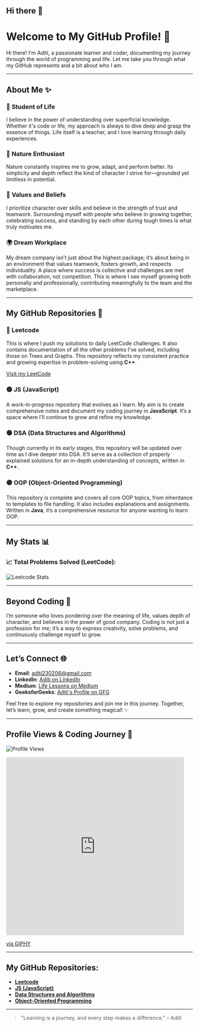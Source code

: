 ## Hi there 👋

# Welcome to My GitHub Profile! 🌟

Hi there! I'm Aditi, a passionate learner and coder, documenting my journey through the world of programming and life. Let me take you through what my GitHub represents and a bit about who I am.

---

## About Me ✨

### 🌱 **Student of Life**
I believe in the power of understanding over superficial knowledge. Whether it's code or life, my approach is always to dive deep and grasp the essence of things. Life itself is a teacher, and I love learning through daily experiences.

### 🌿 **Nature Enthusiast**
Nature constantly inspires me to grow, adapt, and perform better. Its simplicity and depth reflect the kind of character I strive for—grounded yet limitless in potential.

### 🤝 **Values and Beliefs**
I prioritize character over skills and believe in the strength of trust and teamwork. Surrounding myself with people who believe in growing together, celebrating success, and standing by each other during tough times is what truly motivates me.

### 🌍 **Dream Workplace**
My dream company isn’t just about the highest package; it’s about being in an environment that values teamwork, fosters growth, and respects individuality. A place where success is collective and challenges are met with collaboration, not competition. This is where I see myself growing both personally and professionally, contributing meaningfully to the team and the marketplace.

---

## My GitHub Repositories 🚀

### 🔵 **Leetcode**
This is where I push my solutions to daily LeetCode challenges. It also contains documentation of all the other problems I’ve solved, including those on Trees and Graphs. This repository reflects my consistent practice and growing expertise in problem-solving using **C++**.

[Visit my LeetCode](https://leetcode.com/u/ADITI_23_02/)

### 🟡 **JS (JavaScript)**
A work-in-progress repository that evolves as I learn. My aim is to create comprehensive notes and document my coding journey in **JavaScript**. It’s a space where I’ll continue to grow and refine my knowledge.

### 🟢 **DSA (Data Structures and Algorithms)**
Though currently in its early stages, this repository will be updated over time as I dive deeper into DSA. It’ll serve as a collection of properly explained solutions for an in-depth understanding of concepts, written in **C++**.

### 🟣 **OOP (Object-Oriented Programming)**
This repository is complete and covers all core OOP topics, from inheritance to templates to file handling. It also includes explanations and assignments. Written in **Java**, it’s a comprehensive resource for anyone wanting to learn OOP.

---

## My Stats 📊

### 📈 **Total Problems Solved (LeetCode)**:  
<!--**LeetCode:** ![LeetCode Badge](https://img.shields.io/badge/LeetCode-%20%F0%9F%92%96-%231F8F00)  
**GFG:** ![GFG Badge](https://img.shields.io/badge/GFG-%20%F0%9F%92%96-%23E76F51)  
**Total Solved:** `[Auto-Updating Counter Placeholder]`-->
![Leetcode Stats](https://leetcard.jacoblin.cool/ADITI_23_02?theme=unicorn)



---

## Beyond Coding 🌟
I’m someone who loves pondering over the meaning of life, values depth of character, and believes in the power of good company. Coding is not just a profession for me; it’s a way to express creativity, solve problems, and continuously challenge myself to grow.

---

## Let’s Connect 🌐
- **Email**: [aditi230206@gmail.com](mailto:aditi230206@gmail.com)
- **LinkedIn**: [Aditi on LinkedIn](https://www.linkedin.com/feed/)
- **Medium**: [Life Lessons on Medium](https://medium.com/@ADITI23)
- **GeeksforGeeks**: [Aditi's Profile on GFG](https://www.geeksforgeeks.org/user/aditi2ysny/)

Feel free to explore my repositories and join me in this journey. Together, let’s learn, grow, and create something magical! ✨

---

## Profile Views & Coding Journey 📌

![Profile Views](https://komarev.com/ghpvc/?username=23Aditi)

<iframe src="https://giphy.com/embed/gHL0GceDO9omiSXFLQ" width="480" height="480" frameBorder="0" class="giphy-embed" allowFullScreen></iframe>
<p><a href="https://giphy.com/gifs/youtube-mental-health-withme-get-by-gHL0GceDO9omiSXFLQ">via GIPHY</a></p>

---

## My GitHub Repositories:

- [**Leetcode**](https://github.com/23Aditi/LeetCode)
- [**JS (JavaScript)**](https://github.com/23Aditi/JS)
- [**Data Structures and Algorithms**](https://github.com/23Aditi/Data-Structures-and-Algorithms)
- [**Object-Oriented Programming**](https://github.com/23Aditi/Object-Oriented-Programming)

---

> "Learning is a journey, and every step makes a difference." – Aditi
